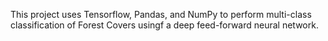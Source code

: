 This project uses Tensorflow, Pandas, and NumPy to perform multi-class classification of Forest Covers usingf a deep feed-forward neural network.
